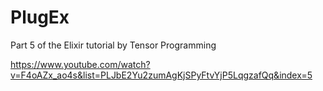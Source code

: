 # PlugEx

Part 5 of the Elixir tutorial by Tensor Programming

https://www.youtube.com/watch?v=F4oAZx_ao4s&list=PLJbE2Yu2zumAgKjSPyFtvYjP5LqgzafQq&index=5
